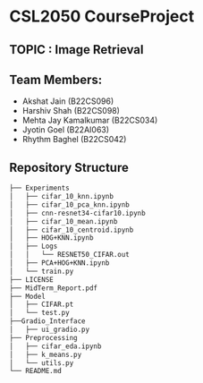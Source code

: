 # CSL2050 CourseProject

## TOPIC : Image Retrieval

## Team Members:
  - Akshat Jain (B22CS096)
  - Harshiv Shah (B22CS098)
  - Mehta Jay Kamalkumar (B22CS034)
  - Jyotin Goel (B22AI063)
  - Rhythm Baghel (B22CS042)

## Repository Structure 

```bash
├── Experiments
│   ├── cifar_10_knn.ipynb
│   ├── cifar_10_pca_knn.ipynb
│   ├── cnn-resnet34-cifar10.ipynb
│   ├── cifar_10_mean.ipynb
│   ├── cifar_10_centroid.ipynb
│   ├── HOG+KNN.ipynb
│   ├── Logs
│   │   └── RESNET50_CIFAR.out
│   ├── PCA+HOG+KNN.ipynb
│   └── train.py
├── LICENSE
├── MidTerm_Report.pdf
├── Model
│   ├── CIFAR.pt
│   └── test.py
├──Gradio_Interface
│   ├── ui_gradio.py
├── Preprocessing
│   ├── cifar_eda.ipynb
│   ├── k_means.py
│   └── utils.py
└── README.md
```
